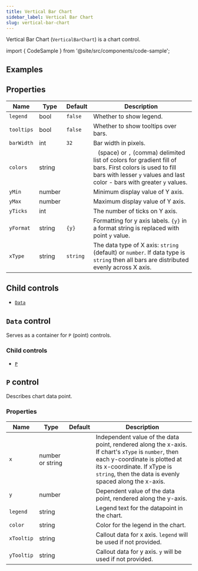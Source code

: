 ```yaml
---
title: Vertical Bar Chart
sidebar_label: Vertical Bar Chart
slug: vertical-bar-chart
---
```


Vertical Bar Chart (`VerticalBarChart`) is a chart control.

import { CodeSample } from '@site/src/components/code-sample';

## Examples

<CodeSample src="https://python-verticalbarchart-example.pgletio.repl.co" height="820px"
    python="https://github.com/pglet/examples/blob/main/python/controls/vertical_barchart_control.py"
    bash="https://github.com/pglet/examples/blob/main/bash/controls/vertical_barchart.sh"
    />

## Properties

| Name       | Type   | Default | Description |
| -----------| ------ | ------- | ----------- |
| `legend`   | bool   | `false` | Whether to show legend. |
| `tooltips` | bool   | `false` | Whether to show tooltips over bars. |
| `barWidth` | int    | `32`    | Bar width in pixels. |
| `colors`   | string |         | ` ` (space) or `,` (comma) delimited list of colors for gradient fill of bars. First colors is used to fill bars with lesser `y` values and last color - bars with greater `y` values. |
| `yMin`     | number |         | Minimum display value of Y axis. |
| `yMax`     | number |         | Maximum display value of Y axis. |
| `yTicks`   | int    |         | The number of ticks on Y axis. |
| `yFormat`  | string | `{y}`   | Formatting for y axis labels. `{y}` in a format string is replaced with point `y` value. |
| `xType`    | string | `string` | The data type of X axis: `string` (default) or `number`. If data type is `string` then all bars are distributed evenly across X axis. |

## Child controls

* [`Data`](#data-control)

## `Data` control

Serves as a container for `P` (point) controls.

### Child controls

* [`P`](#p-control)

## `P` control

Describes chart data point.

### Properties

| Name       | Type   | Default | Description |
| ---------- | ------ | ------- | ----------- |
| `x`        | number or string | | Independent value of the data point, rendered along the x-axis. If chart's `xType` is `number`, then each y-coordinate is plotted at its x-coordinate. If xType is `string`, then the data is evenly spaced along the x-axis. |
| `y`        | number |         | Dependent value of the data point, rendered along the y-axis. |
| `legend`   | string |         | Legend text for the datapoint in the chart.  |
| `color`    | string |         | Color for the legend in the chart. |
| `xTooltip` | string |         | Callout data for x axis. `legend` will be used if not provided. |
| `yTooltip` | string |         | Callout data for y axis. `y` will be used if not provided. |
